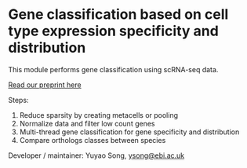 # Gene classification based on cell type expression specificity and distribution

This module performs gene classification using scRNA-seq data. 

[Read our preprint here](https://www.biorxiv.org/content/10.1101/2024.06.21.600109v1)

Steps:

1. Reduce sparsity by creating metacells or pooling
2. Normalize data and filter low count genes
3. Multi-thread gene classification for gene specificity and distribution
4. Compare orthologs classes between species

Developer / maintainer: Yuyao Song, <ysong@ebi.ac.uk>
